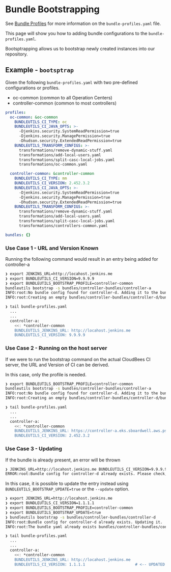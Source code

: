 # Bundle Bootstrapping

See [Bundle Profiles](./bundle-profiles.md) for more information on the `bundle-profiles.yaml` file.

This page will show you how to adding bundle configurations to the `bundle-profiles.yaml`.

Bootsptrapping allows us to bootstrap newly created instances into our repository.

## Example - `bootsptrap`

Given the following `bundle-profiles.yaml` with two pre-defined configurations or profiles.

- oc-common (common to all Operation Centers)
- controller-common (common to most controllers)

```yaml
profiles:
  oc-common: &oc-common
    BUNDLEUTILS_CI_TYPE: oc
    BUNDLEUTILS_CI_JAVA_OPTS: >-
      -Djenkins.security.SystemReadPermission=true
      -Djenkins.security.ManagePermission=true
      -Dhudson.security.ExtendedReadPermission=true
    BUNDLEUTILS_TRANSFORM_CONFIGS: >-
      transformations/remove-dynamic-stuff.yaml
      transformations/add-local-users.yaml
      transformations/split-casc-local-jobs.yaml
      transformations/oc-common.yaml

  controller-common: &controller-common
    BUNDLEUTILS_CI_TYPE: mm
    BUNDLEUTILS_CI_VERSION: 2.452.3.2
    BUNDLEUTILS_CI_JAVA_OPTS: >-
      -Djenkins.security.SystemReadPermission=true
      -Djenkins.security.ManagePermission=true
      -Dhudson.security.ExtendedReadPermission=true
    BUNDLEUTILS_TRANSFORM_CONFIGS: >-
      transformations/remove-dynamic-stuff.yaml
      transformations/add-local-users.yaml
      transformations/split-casc-local-jobs.yaml
      transformations/controllers-common.yaml

bundles: {}
```

### Use Case 1 - URL and Version Known

Running the following command would result in an entry being added for controller-a

```sh
❯ export JENKINS_URL=http://locahost.jenkins.me
❯ export BUNDLEUTILS_CI_VERSION=9.9.9.9
❯ export BUNDLEUTILS_BOOTSTRAP_PROFILE=controller-common
bundleutils bootstrap -s bundles/controller-bundles/controller-a
INFO:root:No bundle config found for controller-d. Adding it to the bundles
INFO:root:Creating an empty bundles/controller-bundles/controller-d/bundle.yaml

❯ tail bundle-profiles.yaml
  ...
  ...
  controller-a:
    <<: *controller-common
    BUNDLEUTILS_JENKINS_URL: http://locahost.jenkins.me
    BUNDLEUTILS_CI_VERSION: 9.9.9.9
```

### Use Case 2 - Running on the host server

If we were to run the bootstrap command on the actual CloudBees CI server, the URL and Version of CI can be derived.

In this case, only the profile is needed.

```sh
❯ export BUNDLEUTILS_BOOTSTRAP_PROFILE=controller-common
bundleutils bootstrap -s bundles/controller-bundles/controller-a
INFO:root:No bundle config found for controller-d. Adding it to the bundles
INFO:root:Creating an empty bundles/controller-bundles/controller-d/bundle.yaml

❯ tail bundle-profiles.yaml
  ...
  ...
  controller-a:
    <<: *controller-common
    BUNDLEUTILS_JENKINS_URL: https://controller-a.eks.sboardwell.aws.ps.beescloud.com
    BUNDLEUTILS_CI_VERSION: 2.452.3.2
```

### Use Case 3 - Updating

If the bundle is already present, an error will be thrown

```sh
❯ JENKINS_URL=http://locahost.jenkins.me BUNDLEUTILS_CI_VERSION=9.9.9.9 BUNDLEUTILS_BOOTSTRAP_PROFILE=controller-common bundleutils bootstrap -s bundles/controller-bundles/controller-d
ERROR:root:Bundle config for controller-d already exists. Please check, then either use update or remove it first.
```

In this case, it is possible to update the entry instead using `BUNDLEUTILS_BOOTSTRAP_UPDATE=true` or the `--update` option.

```sh
❯ export JENKINS_URL=http://locahost.jenkins.me
❯ export BUNDLEUTILS_CI_VERSION=1.1.1.1
❯ export BUNDLEUTILS_BOOTSTRAP_PROFILE=controller-common
❯ export BUNDLEUTILS_BOOTSTRAP_UPDATE=true
❯ bundleutils bootstrap -s bundles/controller-bundles/controller-d
INFO:root:Bundle config for controller-d already exists. Updating it.
INFO:root:The bundle yaml already exists bundles/controller-bundles/controller-d/bundle.yaml

❯ tail bundle-profiles.yaml
  ...
  ...
  controller-a:
    <<: *controller-common
    BUNDLEUTILS_JENKINS_URL: http://locahost.jenkins.me
    BUNDLEUTILS_CI_VERSION: 1.1.1.1                      # <-- UPDATED
```
